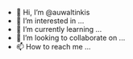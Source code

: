- 👋 Hi, I’m @auwaltinkis
- 👀 I’m interested in ...
- 🌱 I’m currently learning ...
- 💞️ I’m looking to collaborate on ...
- 📫 How to reach me ...

<!---
auwaltinkis/auwaltinkis is a ✨ special ✨ repository because its `README.md` (this file) appears on your GitHub profile.
You can click the Preview link to take a look at your changes.
--->
